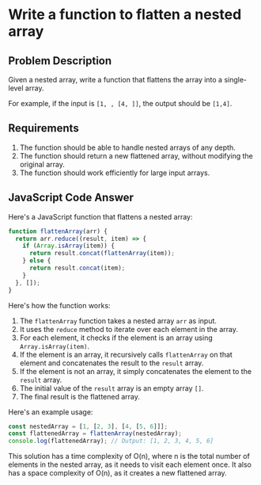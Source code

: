 # Write a function to flatten a nested array

## Problem Description

Given a nested array, write a function that flattens the array into a single-level array.

For example, if the input is `[1, , [4, ]]`, the output should be `[1,4]`.

## Requirements

1. The function should be able to handle nested arrays of any depth.
2. The function should return a new flattened array, without modifying the original array.
3. The function should work efficiently for large input arrays.

## JavaScript Code Answer

Here's a JavaScript function that flattens a nested array:

```javascript
function flattenArray(arr) {
  return arr.reduce((result, item) => {
    if (Array.isArray(item)) {
      return result.concat(flattenArray(item));
    } else {
      return result.concat(item);
    }
  }, []);
}
```

Here's how the function works:

1. The `flattenArray` function takes a nested array `arr` as input.
2. It uses the `reduce` method to iterate over each element in the array.
3. For each element, it checks if the element is an array using `Array.isArray(item)`.
4. If the element is an array, it recursively calls `flattenArray` on that element and concatenates the result to the `result` array.
5. If the element is not an array, it simply concatenates the element to the `result` array.
6. The initial value of the `result` array is an empty array `[]`.
7. The final result is the flattened array.

Here's an example usage:

```javascript
const nestedArray = [1, [2, 3], [4, [5, 6]]];
const flattenedArray = flattenArray(nestedArray);
console.log(flattenedArray); // Output: [1, 2, 3, 4, 5, 6]
```

This solution has a time complexity of O(n), where n is the total number of elements in the nested array, as it needs to visit each element once. It also has a space complexity of O(n), as it creates a new flattened array.